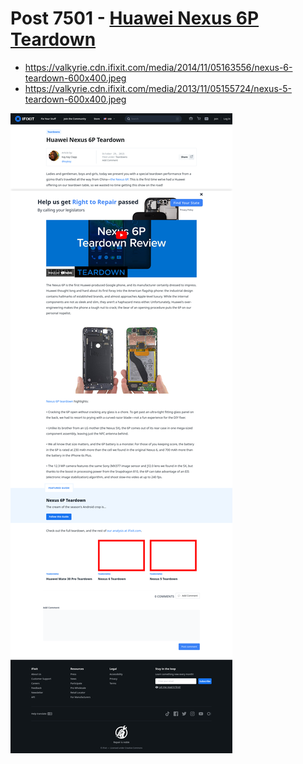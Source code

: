 # Post 7501 - [Huawei Nexus 6P Teardown](https://www.ifixit.com/News/7501/huawei-nexus-6p)

- https://valkyrie.cdn.ifixit.com/media/2014/11/05163556/nexus-6-teardown-600x400.jpeg
- https://valkyrie.cdn.ifixit.com/media/2013/11/05155724/nexus-5-teardown-600x400.jpeg

![screencap](screenshots/7fc20fda-7432-4ea2-83d8-b18dcf1710b0.png)

